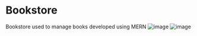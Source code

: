 # Bookstore
Bookstore used to manage books developed using MERN
![image](https://github.com/vina-y-kumar/Bookstore/assets/92167129/d59a9596-8f4a-4ccf-8485-b41a8a74fe4d)
![image](https://github.com/vina-y-kumar/Bookstore/assets/92167129/c8dcf918-eff1-495e-b8c4-a9e4a2a8574e)


